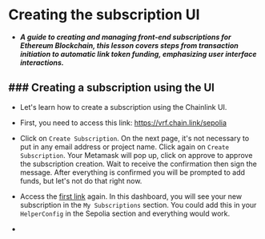 # Creating the subscription UI
- ***A guide to creating and managing front-end subscriptions for Ethereum Blockchain, this lesson covers steps from transaction initiation to automatic link token funding, emphasizing user interface interactions.***

## ### Creating a subscription using the UI

- Let's learn how to create a subscription using the Chainlink UI.

- First, you need to access this link: <https://vrf.chain.link/sepolia>

- Click on `Create Subscription`. On the next page, it's not necessary to put in any email address or project name. Click again on `Create Subscription`. Your Metamask will pop up, click on approve to approve the subscription creation. Wait to receive the confirmation then sign the message. After everything is confirmed you will be prompted to add funds, but let's not do that right now.
- Access the [first link](https://vrf.chain.link/sepolia) again. In this dashboard, you will see your new subscription in the `My Subscriptions` section. You could add this in your `HelperConfig` in the Sepolia section and everything would work.
- 